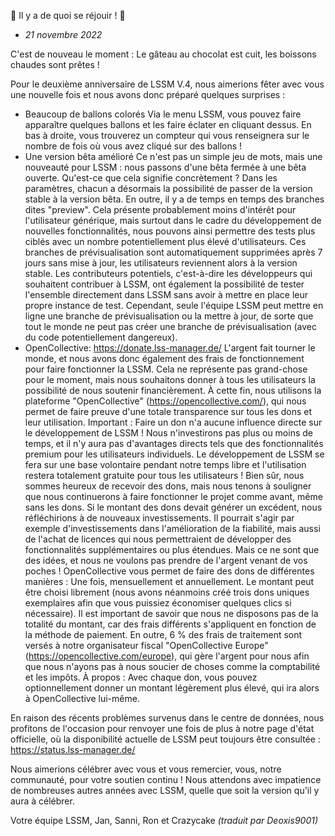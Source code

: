 🎉 Il y a de quoi se réjouir ! 🎉

* *21 novembre 2022*

C'est de nouveau le moment : Le gâteau au chocolat est cuit, les boissons chaudes sont prêtes !

Pour le deuxième anniversaire de LSSM V.4, nous aimerions fêter avec vous une nouvelle fois et nous avons donc préparé quelques surprises :

* Beaucoup de ballons colorés
	Via le menu LSSM, vous pouvez faire apparaître quelques ballons et les faire éclater en cliquant dessus.
	En bas à droite, vous trouverez un compteur qui vous renseignera sur le nombre de fois où vous avez cliqué sur des ballons !
* Une version bêta amélioré
  Ce n'est pas un simple jeu de mots, mais une nouveauté pour LSSM : nous passons d'une bêta fermée à une bêta ouverte.
  Qu'est-ce que cela signifie concrètement ?
  Dans les paramètres, chacun a désormais la possibilité de passer de la version stable à la version bêta. En outre, il y a de temps en temps des branches dites "preview". Cela présente probablement moins d'intérêt pour l'utilisateur générique, mais surtout dans le cadre du développement de nouvelles fonctionnalités, nous pouvons ainsi permettre des tests plus ciblés avec un nombre potentiellement plus élevé d'utilisateurs. Ces branches de prévisualisation sont automatiquement supprimées après 7 jours sans mise à jour, les utilisateurs reviennent alors à la version stable.
  Les contributeurs potentiels, c'est-à-dire les développeurs qui souhaitent contribuer à LSSM, ont également la possibilité de tester l'ensemble directement dans LSSM sans avoir à mettre en place leur propre instance de test. Cependant, seule l'équipe LSSM peut mettre en ligne une branche de prévisualisation ou la mettre à jour, de sorte que tout le monde ne peut pas créer une branche de prévisualisation (avec du code potentiellement dangereux).
* OpenCollective: <https://donate.lss-manager.de/>
  L'argent fait tourner le monde, et nous avons donc également des frais de fonctionnement pour faire fonctionner la LSSM. Cela ne représente pas grand-chose pour le moment, mais nous souhaitons donner à tous les utilisateurs la possibilité de nous soutenir financièrement. À cette fin, nous utilisons la plateforme "OpenCollective" (<https://opencollective.com/>), qui nous permet de faire preuve d'une totale transparence sur tous les dons et leur utilisation.
  Important : Faire un don n'a aucune influence directe sur le développement de LSSM ! Nous n'investirons pas plus ou moins de temps, et il n'y aura pas d'avantages directs tels que des fonctionnalités premium pour les utilisateurs individuels. Le développement de LSSM se fera sur une base volontaire pendant notre temps libre et l'utilisation restera totalement gratuite pour tous les utilisateurs !
  Bien sûr, nous sommes heureux de recevoir des dons, mais nous tenons à souligner que nous continuerons à faire fonctionner le projet comme avant, même sans les dons.
  Si le montant des dons devait générer un excédent, nous réfléchirions à de nouveaux investissements. Il pourrait s'agir par exemple d'investissements dans l'amélioration de la fiabilité, mais aussi de l'achat de licences qui nous permettraient de développer des fonctionnalités supplémentaires ou plus étendues. Mais ce ne sont que des idées, et nous ne voulons pas prendre de l'argent venant de vos poches !
  OpenCollective vous permet de faire des dons de différentes manières : Une fois, mensuellement et annuellement. Le montant peut être choisi librement (nous avons néanmoins créé trois dons uniques exemplaires afin que vous puissiez économiser quelques clics si nécessaire). Il est important de savoir que nous ne disposons pas de la totalité du montant, car des frais différents s'appliquent en fonction de la méthode de paiement. En outre, 6 % des frais de traitement sont versés à notre organisateur fiscal "OpenCollective Europe" (<https://opencollective.com/europe>), qui gère l'argent pour nous afin que nous n'ayons pas à nous soucier de choses comme la comptabilité et les impôts.
  À propos : Avec chaque don, vous pouvez optionnellement donner un montant légèrement plus élevé, qui ira alors à OpenCollective lui-même.

En raison des récents problèmes survenus dans le centre de données, nous profitons de l'occasion pour renvoyer une fois de plus à notre page d'état officielle, où la disponibilité actuelle de LSSM peut toujours être consultée : <https://status.lss-manager.de/>

Nous aimerions célébrer avec vous et vous remercier, vous, notre communauté, pour votre soutien continu !
Nous attendons avec impatience de nombreuses autres années avec LSSM, quelle que soit la version qu'il y aura à célébrer.

Votre équipe LSSM,
Jan, Sanni, Ron et Crazycake
*(traduit par Deoxis9001)*
